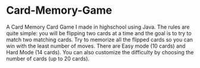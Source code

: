 # Card-Memory-Game
A Card Memory Card Game I made in highschool using Java. The rules are quite simple: you will be flipping two cards at a time and the goal is to try to match two matching cards. Try to memorize all the flipped cards so you can win with the least number of moves. There are Easy mode (10 cards) and Hard Mode (14 cards). You can also customize the difficulty by choosing the number of cards (up to 20 cards).
